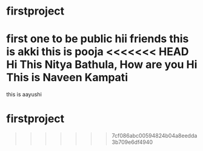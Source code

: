 # firstproject
first one to be public
hii friends this is akki
this is pooja
<<<<<<< HEAD
Hi This Nitya Bathula,
How are you
Hi This is Naveen Kampati
=======
this is aayushi
# firstproject
>>>>>>> 7cf086abc00594824b04a8eedda3b709e6df4940
